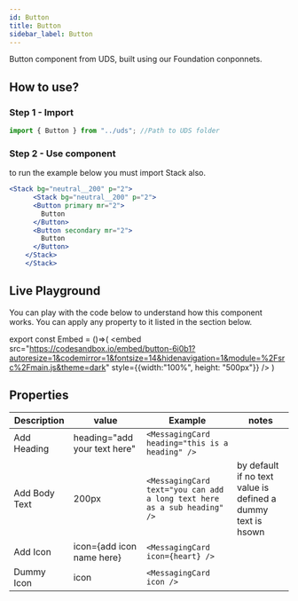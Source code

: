 ```yaml
---
id: Button
title: Button
sidebar_label: Button
---
```


Button component from UDS, built using our Foundation conponnets.

## How to use?

### Step 1 - Import

```jsx
import { Button } from "../uds"; //Path to UDS folder
```

### Step 2 - Use component

to run the example below you must import Stack also.

```jsx
<Stack bg="neutral__200" p="2">
      <Stack bg="neutral__200" p="2">
      <Button primary mr="2">
        Button
      </Button>
      <Button secondary mr="2">
        Button
      </Button>
    </Stack>
    </Stack>
```

## Live Playground

You can play with the code below to understand how this component works. You can apply any property to it listed in the section below.

export const Embed = ()=>(
<embed
src="https://codesandbox.io/embed/button-6i0b1?autoresize=1&codemirror=1&fontsize=14&hidenavigation=1&module=%2Fsrc%2Fmain.js&theme=dark"
style={{width:"100%", height: "500px"}}
/>
)

<Embed />

## Properties

| Description   | value                        | Example                                                                  | notes                                                        |
| ------------- | ---------------------------- | ------------------------------------------------------------------------ | ------------------------------------------------------------ |
| Add Heading   | heading="add your text here" | `<MessagingCard heading="this is a heading" />`                          |                                                              |
| Add Body Text | 200px                        | `<MessagingCard text="you can add a long text here as a sub heading" />` | by default if no text value is defined a dummy text is hsown |
| Add Icon      | icon={add icon name here}    | `<MessagingCard icon={heart} />`                                         |                                                            
| Dummy Icon   | icon | `<MessagingCard icon />`                          | 